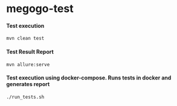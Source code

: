 # megogo-test
#### Test execution 
`mvn clean test`

#### Test Result Report
`mvn allure:serve`

#### Test execution using docker-compose. Runs tests in docker and generates report
`./run_tests.sh`